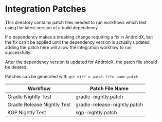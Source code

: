 # Integration Patches

This directory contains patch files needed to run workflows which test using the latest version of a
build dependency.

If a dependency makes a breaking change requiring a fix in AndroidX, but the fix can't be applied
until the dependency version is actually updated, adding the patch here will allow the integration
workflow to run successfully.

After the dependency version is updated for AndroidX, the patch file should be deleted.

Patches can be generated with `git diff > patch-file-name.patch`.

| Workflow                    | Patch File Name              |
|-----------------------------|------------------------------|
| Gradle Nightly Test         | gradle-nightly.patch         |
| Gradle Release Nightly Test | gradle-release-nightly.patch |
| KGP Nightly Test            | kgp-nightly.patch            |
